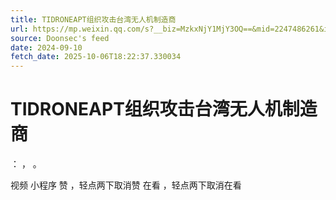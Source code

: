 ```yaml
---
title: TIDRONEAPT组织攻击台湾无人机制造商
url: https://mp.weixin.qq.com/s?__biz=MzkxNjY1MjY3OQ==&mid=2247486261&idx=1&sn=a6bfb1aca0f71dec38aac18836b889bf
source: Doonsec's feed
date: 2024-09-10
fetch_date: 2025-10-06T18:22:37.330034
---
```


# TIDRONEAPT组织攻击台湾无人机制造商

：
，
。

视频
小程序
赞
，轻点两下取消赞
在看
，轻点两下取消在看